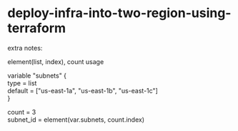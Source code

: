 # deploy-infra-into-two-region-using-terraform

extra notes:
 
element(list, index), count usage <br />


variable "subnets" { <br />
   type = list <br />
   default = ["us-east-1a", "us-east-1b", "us-east-1c"] <br />
 } <br />
 
 count = 3 <br />
 subnet_id = element(var.subnets, count.index) <br />
 
 
 
 
